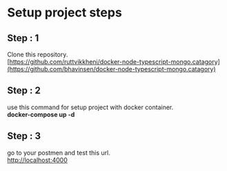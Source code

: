 # Setup project steps 

##   Step : 1

Clone this repository.\
[https://github.com/ruttvikkheni/docker-node-typescript-mongo.catagory](https://github.com/bhavinsen/docker-node-typescript-mongo.catagory)

## Step : 2

use this command for setup project with docker container.\
**docker-compose up -d**

## Step : 3

go to your postmen and test this url.\
[http://localhost:4000](http://localhost:4000)